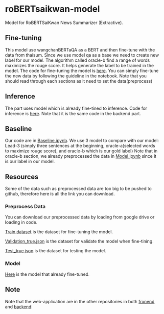 # roBERTsaikwan-model
Model for RoBERTSaiKwan News Summarizer (Extractive).

## Fine-tuning
This model use wangchanBERTaQA as a BERT and then fine-tune with the data from thaisum. Since we use model qa as a base we need to create new label for our model. The algorithm called oracle-b find a range of words maximizes the rouge score. It helps generate the label to be trained in the model. The code for fine-tuning the model is [here](https://github.com/Sav-eng/roBERTsaikwan-model/blob/main/fine_tuning_roBERTsaikwan.ipynb). You can simply fine-tune the new data by following the guideline in the notebook. Note that you should read through each sections as it need to set the data(preprocess)

## Inference
The part uses model which is already fine-tined to inference. Code for inference is [here](https://github.com/Sav-eng/roBERTsaikwan-model/blob/main/inference_roBERTsaikwan.ipynb). Note that it is the same code in the backend part.

## Baseline
Our code are in [Baseline.ipynb](https://github.com/Sav-eng/roBERTsaikwan-model/blob/main/baseline.ipynb).
We use 3 model to compare with our model: Lead-3 (simply three sentences at the beginning, oracle-a(selected words to maximize rouge score), and oracle-b which is our gold label)
Note that in oracle-b section, we already preprocessed the data in [Model.ipynb](https://github.com/Sav-eng/roBERTsaikwan-model/blob/main/fine_tuning_roBERTsaikwan.ipynb) since it is our label in our model.

## Resources
Some of the data such as preprocessed data are too big to be pushed to github, therefore here is all the link you can download.

### Preprocess Data
You can download our preprocessed data by loading from google drive or loading in code.

[Train dataset](https://drive.google.com/file/d/1-3RreaZi4soUuHD414nkNfCK_uwQooRf/view) is the dataset for fine-tuning the model. 

[Validation_true.json](https://drive.google.com/file/d/1_zJds0bj7uXh0h-T2a9kPiT9XxkgtSfX/view) is the dataset for validate the model when fine-tining.

[Test_true.json](https://drive.google.com/file/d/1-298pxpI2JDPbhQhtCeaw52QBqjHdJNh/view) is the dataset for testing the model.

### Model
[Here](https://drive.google.com/file/d/1sEWiK5ZiRVJYDI8F-hFKkIM7-CAjbDUe/view) is the model that already fine-tuned.

## Note
Note that the web-application are in the other repositories in both [fronend](https://github.com/rew150/robertsaikwan_frontend) and [backend](https://github.com/rew150/robertsaikwan_backend)
